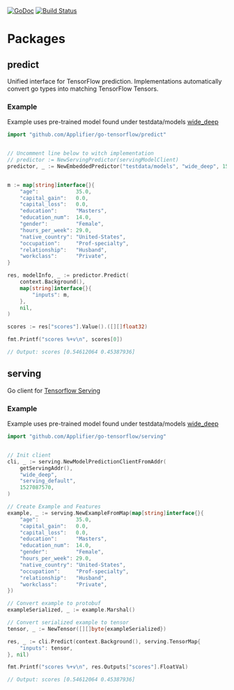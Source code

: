 [![GoDoc](https://godoc.org/github.com/Applifier/go-tensorflow?status.svg)](http://godoc.org/github.com/Applifier/go-tensorflow)
[![Build Status](https://travis-ci.com/Applifier/go-tensorflow.svg?branch=master)](https://travis-ci.com/Applifier/go-tensorflow)

# Packages
## predict

Unified interface for TensorFlow prediction. Implementations automatically convert go types into matching TensorFlow Tensors.


### Example

Example uses pre-trained model found under testdata/models [wide_deep](https://github.com/tensorflow/models/tree/master/official/wide_deep)

```go
import "github.com/Applifier/go-tensorflow/predict"
```

```go

// Uncomment line below to witch implementation
// predictor := NewServingPredictor(servingModelClient)
predictor, _ := NewEmbeddedPredictor("testdata/models", "wide_deep", 1527087570, "serving_default")


m := map[string]interface{}{
    "age":            35.0,
    "capital_gain":   0.0,
    "capital_loss":   0.0,
    "education":      "Masters",
    "education_num":  14.0,
    "gender":         "Female",
    "hours_per_week": 29.0,
    "native_country": "United-States",
    "occupation":     "Prof-specialty",
    "relationship":   "Husband",
    "workclass":      "Private",
}

res, modelInfo, _ := predictor.Predict(
    context.Background(),
    map[string]interface{}{
        "inputs": m,
    },
    nil,
)

scores := res["scores"].Value().([][]float32)

fmt.Printf("scores %+v\n", scores[0])

// Output: scores [0.54612064 0.45387936]

```


## serving

Go client for [Tensorflow Serving](https://github.com/tensorflow/serving)

### Example

Example uses pre-trained model found under testdata/models [wide_deep](https://github.com/tensorflow/models/tree/master/official/wide_deep)

```go
import "github.com/Applifier/go-tensorflow/serving"
```

```go

// Init client
cli, _ := serving.NewModelPredictionClientFromAddr(
    getServingAddr(),
    "wide_deep",
    "serving_default",
    1527087570,
)

// Create Example and Features
example, _ := serving.NewExampleFromMap(map[string]interface{}{
    "age":            35.0,
    "capital_gain":   0.0,
    "capital_loss":   0.0,
    "education":      "Masters",
    "education_num":  14.0,
    "gender":         "Female",
    "hours_per_week": 29.0,
    "native_country": "United-States",
    "occupation":     "Prof-specialty",
    "relationship":   "Husband",
    "workclass":      "Private",
})

// Convert example to protobuf
exampleSerialized, _ := example.Marshal()

// Convert serialized example to tensor
tensor, _ := NewTensor([][]byte{exampleSerialized})

res, _ := cli.Predict(context.Background(), serving.TensorMap{
    "inputs": tensor,
}, nil)

fmt.Printf("scores %+v\n", res.Outputs["scores"].FloatVal)

// Output: scores [0.54612064 0.45387936]

```